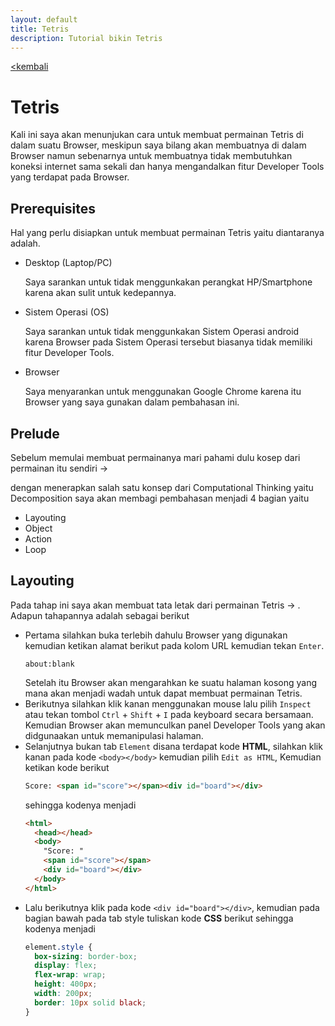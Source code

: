 ```yaml
---
layout: default
title: Tetris
description: Tutorial bikin Tetris
---
```


[<kembali](../)

# Tetris

Kali ini saya akan menunjukan cara untuk membuat permainan Tetris di dalam suatu Browser, meskipun saya bilang akan membuatnya di dalam Browser namun sebenarnya untuk membuatnya tidak membutuhkan koneksi internet sama sekali dan hanya mengandalkan fitur Developer Tools yang terdapat pada Browser.

## Prerequisites

Hal yang perlu disiapkan untuk membuat permainan Tetris yaitu diantaranya adalah.

- Desktop (Laptop/PC)

  Saya sarankan untuk tidak menggunkakan perangkat HP/Smartphone karena akan sulit untuk kedepannya.

- Sistem Operasi (OS)

  Saya sarankan untuk tidak menggunkakan Sistem Operasi android karena Browser pada Sistem Operasi tersebut biasanya tidak memiliki fitur Developer Tools.

- Browser

  Saya menyarankan untuk menggunakan Google Chrome karena itu Browser yang saya gunakan dalam pembahasan ini.

## Prelude

Sebelum memulai membuat permainanya mari pahami dulu kosep dari permainan itu sendiri ->

dengan menerapkan salah satu konsep dari Computational Thinking yaitu Decomposition saya akan membagi pembahasan menjadi 4 bagian yaitu

- Layouting
- Object
- Action
- Loop

## Layouting

Pada tahap ini saya akan membuat tata letak dari permainan Tetris -> . Adapun tahapannya adalah sebagai berikut

- Pertama silahkan buka terlebih dahulu Browser yang digunakan kemudian ketikan alamat berikut pada kolom URL kemudian tekan `Enter`.
  ```
  about:blank
  ```
  Setelah itu Browser akan mengarahkan ke suatu halaman kosong yang mana akan menjadi wadah untuk dapat membuat permainan Tetris.
- Berikutnya silahkan klik kanan menggunakan mouse lalu pilih `Inspect` atau tekan tombol `Ctrl` + `Shift` + `I` pada keyboard secara bersamaan. Kemudian Browser akan memunculkan panel Developer Tools yang akan didgunaakan untuk memanipulasi halaman.
- Selanjutnya bukan tab `Element` disana terdapat kode **HTML**, silahkan klik kanan pada kode `<body></body>` kemudian pilih `Edit as HTML`, Kemudian ketikan kode berikut
  ```html
  Score: <span id="score"></span><div id="board"></div>
  ```
  sehingga kodenya menjadi
  ```html
  <html>
    <head></head>
    <body>
      "Score: "
      <span id="score"></span>
      <div id="board"></div>
    </body>
  </html>
  ```
- Lalu berikutnya klik pada kode `<div id="board"></div>`, kemudian pada bagian bawah pada tab style tuliskan kode **CSS** berikut sehingga kodenya menjadi
  ```css
  element.style {
    box-sizing: border-box;
    display: flex;
    flex-wrap: wrap;
    height: 400px;
    width: 200px;
    border: 10px solid black;
  }
  ```
